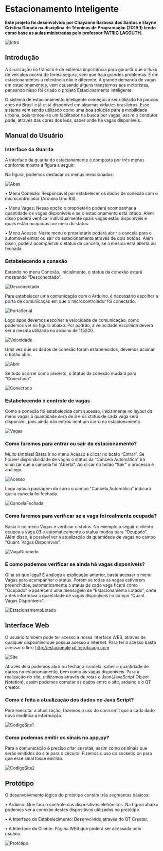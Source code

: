 # Estacionamento Inteligente

**Este projeto foi desenvolvido por Chayanne Barbosa dos Santos e Elayne Cristina Donato na disciplina de Técnicas de Programação (2019.1) tendo como base as aulas ministradas pelo professor PATRIC LACOUTH.**

![Intro](https://github.com/chayannesantos/EstacionamentoInteligente/blob/master/Imagens%20do%20Manual/Estacionamento.jpg)

## Introdução

A sinalização no trânsito é de extrema importância para garantir que o fluxo de veículos ocorra de forma segura, sem que haja grandes problemas. E em estacionamentos a relevância não é diferente. A grande demanda de vagas em estacionamentos, vem causando alguns transtornos aos motoristas, pensando nisso foi criado o projeto Estacionamento Inteligente.

O sistema de estacionamento inteligente começou a ser utilizado há poucos anos no Brasil e já está disponível em algumas cidades brasileiras .Esse sistema  vem sendo utilizado como uma boa solução para a mobilidade urbana, pois tornou-se um facilitador na busca por vagas, assim o condutor pode, através das cores dos leds, saber onde há vagas disponíveis.

## Manual do Usuário

### Interface da Guarita

A interface da guarita do estacionamento é composta por três menus conforme mostra a figura a seguir:
 
Na figura, podemos destacar os menus mencionados:

![Abas](https://github.com/chayannesantos/EstacionamentoInteligente/blob/master/Imagens%20do%20Manual/Imagem01.jpg)

•	Menu Conexão: Responsável por estabelecer os dados de conexão com o microcontrolador (Arduino Uno R3).

•	Menu Vagas: Nessa opção o proprietário poderá acompanhar a quantidade de vagas disponíveis e se o estacionamento está lotado. Além disso poderá verificar individualmente quais vagas estão disponíveis e quais estão ocupadas por meio do status.

•	Menu Acesso: Neste menu o proprietário poderá abrir a cancela para o automóvel entrar ou sair do estacionamento através de dois botões. Além disso, poderá acompanhar o status da cancela, se a mesma está aberta ou fechada.

### Estabelecendo a conexão

Estando no menu Conexão, inicialmente, o status da conexão estará mostrando “Desconectado”.

![Desconectado](https://github.com/chayannesantos/EstacionamentoInteligente/blob/master/Imagens%20do%20Manual/Imagem02.jpg)

Para estabelecer uma comunicação com o Arduino, é necessário escolher a porta de comunicação em que o microcontrolador foi conectado. 

![PortaSerial](https://github.com/chayannesantos/EstacionamentoInteligente/blob/master/Imagens%20do%20Manual/Imagem03.jpg)

Logo após devemos escolher a velocidade de comunicação, como podemos ver na figura abaixo. Por padrão, a velocidade escolhida deverá ser a mesma utilizada no arduino de 115200. 

![Velocidade](https://github.com/chayannesantos/EstacionamentoInteligente/blob/master/Imagens%20do%20Manual/Imagem04.jpg)

Uma vez que os dados de conexão foram estabelecidos, devemos acionar o botão abrir. 

![Abrir](https://github.com/chayannesantos/EstacionamentoInteligente/blob/master/Imagens%20do%20Manual/Imagem05.jpg)

Se tudo ocorrer como previsto, o Status da conexão mudará para “Conectado”.      

![Conectado](https://github.com/chayannesantos/EstacionamentoInteligente/blob/master/Imagens%20do%20Manual/Imagem06.jpg)

### Estabelecendo o controle de vagas

Como a conexão foi estabelecida com sucesso, inicialmente no layout do menu vagas a quantidade será de 3 e os status de cada vaga será disponível, pois ainda não entrou nenhum carro no estacionamento. 

![Vagas](https://github.com/chayannesantos/EstacionamentoInteligente/blob/master/Imagens%20do%20Manual/Imagem07.jpg)

### Como faremos para entrar ou sair do estacionamento? 

Muito simples! Basta ir no menu Acesso e clicar no botão “Entrar”.  Se houver disponibilidade de vagas o status da “Cancela Automática” irá sinalizar que a cancela foi “Aberta”. Ao clicar no botão “Sair” o processo é análogo.

![Acesso](https://github.com/chayannesantos/EstacionamentoInteligente/blob/master/Imagens%20do%20Manual/Imagem08.jpg)

Logo após a passagem do carro o campo “Cancela Automática” indicará que a cancela foi fechada. 

![CancelaFechada](https://github.com/chayannesantos/EstacionamentoInteligente/blob/master/Imagens%20do%20Manual/Imagem09.jpg)

### Como faremos para verificar se a vaga foi realmente ocupada?

Basta ir no menu Vagas e verificar o status. No exemplo a seguir o cliente ocupou a vaga 03 e automaticamente o status mudou para “Ocupado”. Além disso, é possível ver a atualização da quantidade de vagas no campo “Quant. Vagas Disponíveis”. 

![VagaOcupado](https://github.com/chayannesantos/EstacionamentoInteligente/blob/master/Imagens%20do%20Manual/Imagem10.jpg)

### E como podemos verificar se ainda há vagas disponíveis? 

Olha só que legal! É análoga a explicação anterior, basta acessar o menu Vagas para acompanhar o status. Porém se todas as vagas estiverem preenchidas, automaticamente o status de cada vaga ficará como “Ocupado” e aparecerá uma mensagem de “Estacionamento Lotado”, onde antes informava a quantidade de vagas disponíveis no campo “Quant. Vagas Disponíveis”. 

![EstacionamentoLotado](https://github.com/chayannesantos/EstacionamentoInteligente/blob/master/Imagens%20do%20Manual/Imagem11.jpg)

## Interface Web

O usuário também pode ter acesso a nossa interface WEB, através de qualquer dispositivo que possua acesso a Internet. Para ter o acesso basta acessar o link:
http://estacionalegal.herokuapp.com 

![Site](https://github.com/chayannesantos/EstacionamentoInteligente/blob/master/Imagens%20do%20Manual/Imagem12.1.png)

Através dela podemos abrir ou fechar a cancela, saber a quantidade de carros no estacionamento, bem como as vagas disponíveis.
Para a realização do site, utilizamos através de rotas o Json(JavaScript Object Notation), assim podemos comutar os dados entre o site, arduino e o QT creator.

### Como é feita a atualização dos dados no Java Script?

Para executar a atualização, fazemos o uso do conn.emit que a cada dado novo modifica a informação. 

![CodigoSite1](https://github.com/chayannesantos/EstacionamentoInteligente/blob/master/Imagens%20do%20Manual/Imagem13.jpg)

### Como podemos emitir os sinais no app.py?

Para a comunicação é preciso criar as rotas, assim como os sinais que serão emitidos do site para o circuito. Fizemos o uso do socketio.on para que esse sinal fosse emitido.

![CodigoSite2](https://github.com/chayannesantos/EstacionamentoInteligente/blob/master/Imagens%20do%20Manual/Imagem14.jpg)

## Protótipo

O desenvolvimento lógico do protótipo contém três segmentos básicos:

  • Arduino: Que fará o controle dos dispositivos eletrônicos. Na figura abaixo podemos ver a conexão destes dispositivos utilizados no protótipo.
  
  • A Interface do Estabelecimento: Desenvolvido através do QT Creator.
  
  • A Interface do Cliente: Página WEB que poderá ser acessada pelo usuário.

![Protótipo](https://github.com/chayannesantos/EstacionamentoInteligente/blob/master/Imagens%20do%20Manual/Circuito_Tinkercad.jpg)

